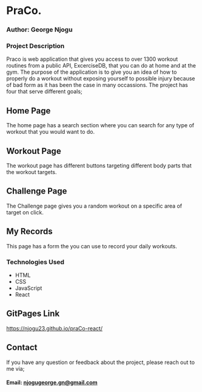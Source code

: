 # PraCo.

### Author: George Njogu

### Project Description

Praco is web application that gives you access to over 1300 workout routines from a public API, ExcerciseDB, that you can do at home and at the gym.
The purpose of the application is to give you an idea of how to properly do a workout without exposing yourself to possible injury because of bad form as it has been the case in many occassions.
The project has four that serve different goals;
## Home Page

The home page has a search section where you can search for any type of workout that you would want to do.

## Workout Page

The workout page has different buttons targeting different body parts that the workout targets.

## Challenge Page

The Challenge page gives you a random workout on a specific area of target on click.

## My Records

This page has a form the you can use to record your daily workouts.

### Technologies Used

  - HTML
  - CSS
  - JavaScript
  - React

## GitPages Link
  https://njogu23.github.io/praCo-react/

## Contact

If you have any question or feedback about the project, please reach out to me via;
#### Email: njogugeorge.gn@gmail.com
